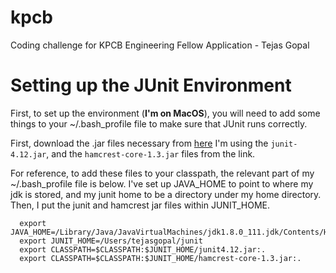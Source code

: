 # kpcb
Coding challenge for KPCB Engineering Fellow Application - Tejas Gopal

# Setting up the JUnit Environment 
First, to set up the environment (**I'm on MacOS**), you will need to add some things to your ~/.bash_profile file to make sure that JUnit runs correctly.

First, download the .jar files necessary from [here](https://github.com/junit-team/junit4/wiki/Download-and-Install)
I'm using the `junit-4.12.jar`, and the `hamcrest-core-1.3.jar` files from the link. 

For reference, to add these files to your classpath, the relevant part of my ~/.bash_profile file is below. I've set up JAVA_HOME to point to where my jdk is stored, and my junit home to be a directory under my home directory. Then, I put the junit and hamcrest jar files within JUNIT_HOME.

```
  export JAVA_HOME=/Library/Java/JavaVirtualMachines/jdk1.8.0_111.jdk/Contents/Home
  export JUNIT_HOME=/Users/tejasgopal/junit
  export CLASSPATH=$CLASSPATH:$JUNIT_HOME/junit4.12.jar:.
  export CLASSPATH=$CLASSPATH:$JUNIT_HOME/hamcrest-core-1.3.jar:.
```

#
